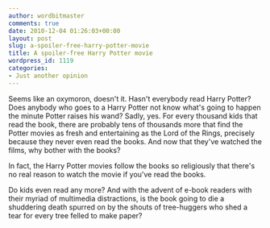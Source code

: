 ```yaml
---
author: wordbitmaster
comments: true
date: 2010-12-04 01:26:03+00:00
layout: post
slug: a-spoiler-free-harry-potter-movie
title: A spoiler-free Harry Potter movie
wordpress_id: 1119
categories:
- Just another opinion
---
```


Seems like an oxymoron, doesn't it. Hasn't everybody read Harry Potter? Does anybody who goes to a Harry Potter not know what's going to happen the minute Potter raises his wand? Sadly, yes. For every thousand kids that read the book, there are probably tens of thousands more that find the Potter movies as fresh and entertaining as the Lord of the Rings, precisely because they never even read the books. And now that they've watched the films, why bother with the books?

In fact, the Harry Potter movies follow the books so religiously that there's no real reason to watch the movie if you've read the books.

Do kids even read any more? And with the advent of e-book readers with their myriad of multimedia distractions, is the book going to die a shuddering death spurred on by the shouts of tree-huggers who shed a tear for every tree felled to make paper?
